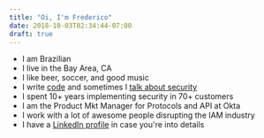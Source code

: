 ```yaml
---
title: "Oi, I'm Frederico"
date: 2018-10-03T02:34:44-07:00
draft: true
---
```


- I am Brazilian
- I live in the Bay Area, CA
- I like beer, soccer, and good music
- I write <a href="//github.com/sudobinbash" target="bash">code</a> and sometimes I [talk about security](/talks)
- I spent 10+ years implementing security in 70+ customers
- I am the Product Mkt Manager for Protocols and API at Okta
- I work with a lot of awesome people disrupting the IAM industry
- I have a <a href="//linkedin.com/in/fredericohakamine/" target="bash">LinkedIn profile</a> in case you're into details